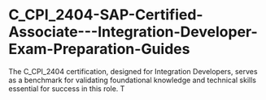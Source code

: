 # C_CPI_2404-SAP-Certified-Associate---Integration-Developer-Exam-Preparation-Guides
The C_CPI_2404 certification, designed for Integration Developers, serves as a benchmark for validating foundational knowledge and technical skills essential for success in this role. T
